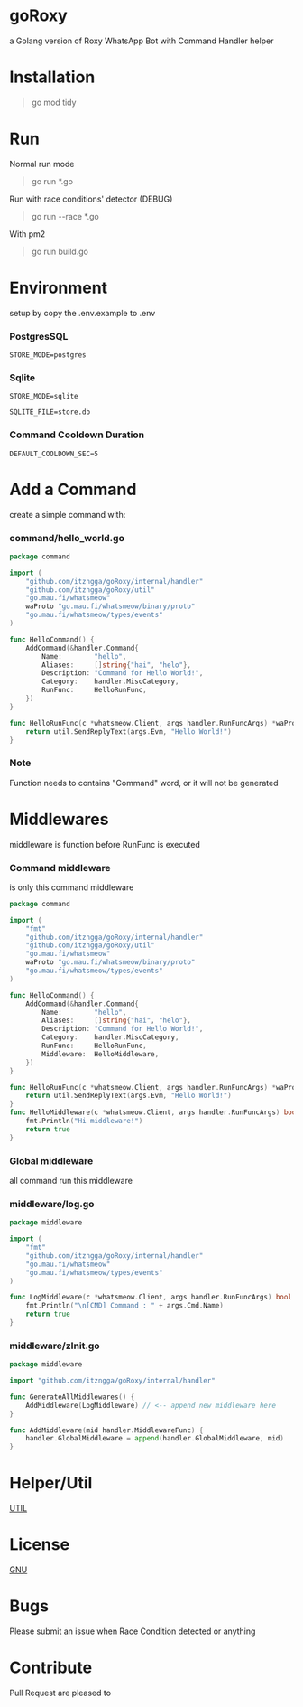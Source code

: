 # goRoxy

a Golang version of Roxy WhatsApp Bot with Command Handler helper

# Installation

> go mod tidy

# Run
Normal run mode
> go run *.go

Run with race conditions' detector (DEBUG)
> go run --race *.go

With pm2
> go run build.go

# Environment
setup by copy the .env.example to .env

### PostgresSQL
`STORE_MODE=postgres`

### Sqlite
`STORE_MODE=sqlite`

`SQLITE_FILE=store.db`

### Command Cooldown Duration
`DEFAULT_COOLDOWN_SEC=5`

# Add a Command
create a simple command with:

### command/hello_world.go
```go
package command

import (
	"github.com/itzngga/goRoxy/internal/handler"
	"github.com/itzngga/goRoxy/util"
	"go.mau.fi/whatsmeow"
	waProto "go.mau.fi/whatsmeow/binary/proto"
	"go.mau.fi/whatsmeow/types/events"
)

func HelloCommand() {
	AddCommand(&handler.Command{
		Name:        "hello",
		Aliases:     []string{"hai", "helo"},
		Description: "Command for Hello World!",
		Category:    handler.MiscCategory,
		RunFunc:     HelloRunFunc,
	})
}

func HelloRunFunc(c *whatsmeow.Client, args handler.RunFuncArgs) *waProto.Message {
	return util.SendReplyText(args.Evm, "Hello World!")
}
```
### Note
Function needs to contains "Command" word, or it will not be generated

# Middlewares
middleware is function before RunFunc is executed

### Command middleware
is only this command middleware
```go
package command

import (
	"fmt"
	"github.com/itzngga/goRoxy/internal/handler"
	"github.com/itzngga/goRoxy/util"
	"go.mau.fi/whatsmeow"
	waProto "go.mau.fi/whatsmeow/binary/proto"
	"go.mau.fi/whatsmeow/types/events"
)

func HelloCommand() {
	AddCommand(&handler.Command{
		Name:        "hello",
		Aliases:     []string{"hai", "helo"},
		Description: "Command for Hello World!",
		Category:    handler.MiscCategory,
		RunFunc:     HelloRunFunc,
		Middleware:  HelloMiddleware,
	})
}

func HelloRunFunc(c *whatsmeow.Client, args handler.RunFuncArgs) *waProto.Message {
	return util.SendReplyText(args.Evm, "Hello World!")
}
func HelloMiddleware(c *whatsmeow.Client, args handler.RunFuncArgs) bool {
	fmt.Println("Hi middleware!")
	return true
}
```
### Global middleware
all command run this middleware

### middleware/log.go
```go
package middleware

import (
	"fmt"
	"github.com/itzngga/goRoxy/internal/handler"
	"go.mau.fi/whatsmeow"
	"go.mau.fi/whatsmeow/types/events"
)

func LogMiddleware(c *whatsmeow.Client, args handler.RunFuncArgs) bool {
	fmt.Println("\n[CMD] Command : " + args.Cmd.Name)
	return true
}
```

### middleware/zInit.go
```go
package middleware

import "github.com/itzngga/goRoxy/internal/handler"

func GenerateAllMiddlewares() {
	AddMiddleware(LogMiddleware) // <-- append new middleware here
}

func AddMiddleware(mid handler.MiddlewareFunc) {
	handler.GlobalMiddleware = append(handler.GlobalMiddleware, mid)
}
```
# Helper/Util
[UTIL](https://github.com/itzngga/goRoxy/tree/master/util)

# License
[GNU](https://github.com/ItzNgga/goRoxy/blob/master/LICENSE)

# Bugs
Please submit an issue when Race Condition detected or anything

# Contribute
Pull Request are pleased to